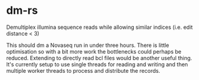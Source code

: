 # dm-rs
Demultiplex illumina sequence reads while allowing similar indices (i.e. edit distance &lt; 3)

This should dm a Novaseq run in under three hours. There is little optimisation so with a bit more work the bottlenecks could perhaps be reduced. Extending to directly read bcl files would be another useful thing. It's currently setup to use single threads for reading and writing and then multiple worker threads to process and distribute the records.
